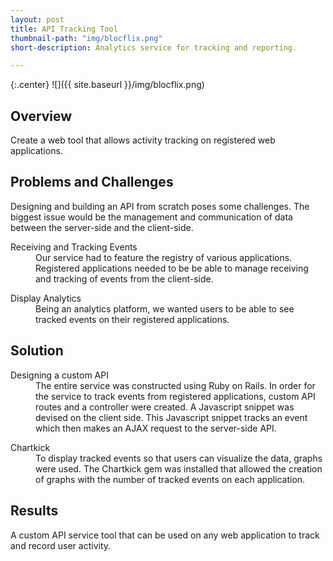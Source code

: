 ```yaml
---
layout: post
title: API Tracking Tool
thumbnail-path: "img/blocflix.png"
short-description: Analytics service for tracking and reporting.

---
```

{:.center}
![]({{ site.baseurl }}/img/blocflix.png)

## Overview

Create a web tool that allows activity tracking on registered web applications.

## Problems and Challenges

Designing and building an API from scratch poses some challenges. The biggest issue would be the management and communication of data between the server-side and the client-side.  

<div class="col-all">
  <dl>
      <dt class="heading">Receiving and Tracking Events</dt>
        <dd class="col-info">
          Our service had to feature the registry of various applications. Registered applications needed to be be able to manage receiving and tracking of events from the client-side.
        </dd>
  </dl>
  <dl>
      <dt class="heading">Display Analytics</dt>
        <dd class="col-info">
          Being an analytics platform, we wanted users to be able to see tracked events on their registered applications.  
        </dd>
  </dl>
</div>

## Solution

<div class="col-all">
  <dl>
      <dt class="heading">Designing a custom API</dt>
        <dd class="col-info">
          The entire service was constructed using Ruby on Rails. In order for the service to track events from registered applications, custom API routes and a controller were created. A Javascript snippet was devised on the client side. This Javascript snippet tracks an event which then makes an AJAX request to the server-side API.
        </dd>
  </dl>
  <dl>
      <dt class="heading">Chartkick</dt>
        <dd class="col-info">
          To display tracked events so that users can visualize the data, graphs were used. The Chartkick gem was installed that allowed the creation of graphs with the number of tracked events on each application.
        </dd>
  </dl>
</div>

## Results

A custom API service tool that can be used on any web application to track and record user activity.
